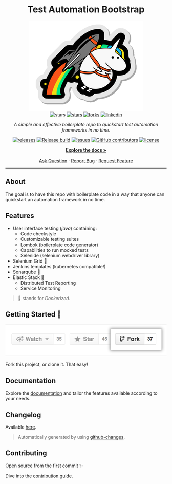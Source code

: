 <h1 align="center">Test Automation Bootstrap</h1>

<div align="center">

<img src=".docs/img/my_unicorn.png" alt="logo"/>

<br>

<img src="https://img.shields.io/static/v1?label=%F0%9F%8C%9F&message=If%20Useful&style=style=flat&color=BC4E99" alt="stars"/>
<a href="https://github.com/sergiomartins8/test-automation-bootstrap/stargazers"><img src="https://img.shields.io/github/stars/sergiomartins8/test-automation-bootstrap" alt="stars"/></a>
<a href="https://github.com/sergiomartins8/test-automation-bootstrap/network/members"><img src="https://img.shields.io/github/forks/sergiomartins8/test-automation-bootstrap" alt="forks"/></a>
<a href="https://www.linkedin.com/in/sergiomartins8/"><img src="https://img.shields.io/badge/-sergiomartins8-blue?logo=Linkedin&logoColor=white&link=https://www.linkedin.com/in/sergiomartins8/" alt="linkedin"/></a>

<i>A simple and effective boilerplate repo to quickstart test automation frameworks in no time.</i>

<a href="https://github.com/sergiomartins8/test-automation-bootstrap/releases"><img src="https://img.shields.io/github/v/release/sergiomartins8/test-automation-bootstrap" alt="releases"/></a>
<a href="https://github.com/sergiomartins8/test-automation-bootstrap/actions?query=workflow%3Arelease"><img src="https://github.com/sergiomartins8/test-automation-bootstrap/workflows/release/badge.svg" alt="Release build"/></a>
<a href="https://github.com/sergiomartins8/test-automation-bootstrap/issues"><img src="https://img.shields.io/github/issues/sergiomartins8/test-automation-bootstrap" alt="issues"/></a>
<a href="https://github.com/sergiomartins8/test-automation-bootstrap/graphs/contributors"><img alt="GitHub contributors" src="https://img.shields.io/github/contributors/sergiomartins8/test-automation-bootstrap" alt="contributors"></a>
<a href="https://github.com/sergiomartins8/test-automation-bootstrap/blob/master/LICENSE"><img src="https://img.shields.io/github/license/sergiomartins8/test-automation-bootstrap" alt="license"/></a>

<p>
<a href=".docs/documentation.md"><strong>Explore the docs »</strong></a>
<br />
<br />
<a href="https://github.com/sergiomartins8/test-automation-bootstrap/issues">Ask Question</a>
·
<a href="https://github.com/sergiomartins8/test-automation-bootstrap/issues">Report Bug</a>
·
<a href="https://github.com/sergiomartins8/test-automation-bootstrap/issues">Request Feature</a>
</p>

</div>

---

## About
The goal is to have this repo with boilerplate code in a way that anyone can quickstart an automation framework in no time.

## Features

* User interface testing (_java_) containing:
  * Code checkstyle
  * Customizable testing suites
  * Lombok (boilerplate code generator)
  * Capabilities to run mocked tests
  * Selenide (selenium webdriver library)
* Selenium Grid 🐳
* Jenkins templates (kubernetes compatible!)
* Sonarqube 🐳
* Elastic Stack 🐳
  * Distributed Test Reporting
  * Service Monitoring

> 🐳 stands for _Dockerized_.

## Getting Started 🚀

![](.docs/img/fork.png)

Fork this project, or clone it. That easy!

## Documentation
Explore the [documentation](.docs/documentation.md) and tailor the features available according to your needs.

## Changelog
Available [here](.docs/CHANGELOG.md).

> Automatically generated by using [github-changes](https://github.com/lalitkapoor/github-changes).

## Contributing
Open source from the first commit ✨

Dive into the [contribution guide](.docs/CONTRIBUTING.md).
